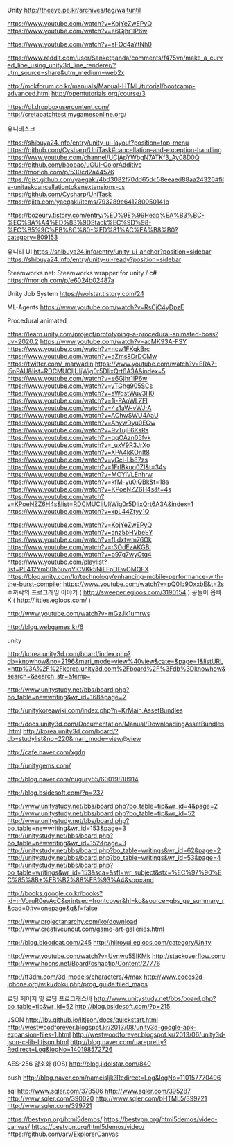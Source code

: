 Unity
http://theeye.pe.kr/archives/tag/waituntil

https://www.youtube.com/watch?v=KojYeZwEPyQ
https://www.youtube.com/watch?v=e6Gjhr1IP6w

https://www.youtube.com/watch?v=aFOd4aYtNh0

https://www.reddit.com/user/Sanketpanda/comments/f475vn/make_a_curved_line_using_unity3d_line_renderer/?utm_source=share&utm_medium=web2x

http://mdkforum.co.kr/manuals/Manual-HTML/tutorial/bootcamp-advanced.html
http://opentutorials.org/course/3

https://dl.dropboxusercontent.com/
http://cretapatchtest.mygamesonline.org/

유니테스크

https://shibuya24.info/entry/unity-ui-layout?position=top-menu
https://github.com/Cysharp/UniTask#cancellation-and-exception-handling
https://www.youtube.com/channel/UCjApYWbgN7ATKf3_Ay08D0Q
https://github.com/baobao/uGUI-ColorAdditive
https://morioh.com/p/530cd2a44576
https://gist.github.com/yaegaki/4bd3082f70dd65dc58eeaed88aa24326#file-unitaskcancellationtokenextensions-cs
https://github.com/Cysharp/UniTask
https://qiita.com/yaegaki/items/793289e641280050141b

https://bozeury.tistory.com/entry/%ED%9E%99Heap%EA%B3%BC-%EC%8A%A4%ED%83%9DStack%EC%9D%98-%EC%B5%9C%EB%8C%80-%ED%81%AC%EA%B8%B0?category=809153

유니티 UI
https://shibuya24.info/entry/unity-ui-anchor?position=sidebar
https://shibuya24.info/entry/unity-ui-ready?position=sidebar

Steamworks.net: Steamworks wrapper for unity / c#
https://morioh.com/p/e6024b02487a

Unity Job System
https://wolstar.tistory.com/24

ML-Agents
https://www.youtube.com/watch?v=RsCjC4yDpzE


Procedural animated

https://learn.unity.com/project/prototyping-a-procedural-animated-boss?uv=2020.2
https://www.youtube.com/watch?v=acMK93A-FSY
https://www.youtube.com/watch?v=ncw1FKgkBrc
https://www.youtube.com/watch?v=aZms8DrDCMw
https://twitter.com/_marwadin
https://www.youtube.com/watch?v=ERA7-I5nPAU&list=RDCMUCIjUIjWig0r5DIixQrt6A3A&index=5
https://www.youtube.com/watch?v=e6Gjhr1IP6w
https://www.youtube.com/watch?v=yTGhg905SCs
https://www.youtube.com/watch?v=aWqstWuv3H0
https://www.youtube.com/watch?v=1i-PAoWLZFI
https://www.youtube.com/watch?v=4z1aW-vWJrA
https://www.youtube.com/watch?v=AChwSWU4AaU
https://www.youtube.com/watch?v=AhywDyu0EGw
https://www.youtube.com/watch?v=9vTujF6KsRs
https://www.youtube.com/watch?v=qqOAzn05fvk
https://www.youtube.com/watch?v=_uxV9R3JrXo
https://www.youtube.com/watch?v=XPA4kKOnIt8
https://www.youtube.com/watch?v=yGci-Lb87zs
https://www.youtube.com/watch?v=1FrIBkuq0ZI&t=34s
https://www.youtube.com/watch?v=MOYiVLEnhrw
https://www.youtube.com/watch?v=kfM-yu0iQBk&t=18s
https://www.youtube.com/watch?v=KPoeNZZ6H4s&t=4s
https://www.youtube.com/watch?v=KPoeNZZ6H4s&list=RDCMUCIjUIjWig0r5DIixQrt6A3A&index=1
https://www.youtube.com/watch?v=xpL44Ztyy1Q


https://www.youtube.com/watch?v=KojYeZwEPyQ
https://www.youtube.com/watch?v=anz5bHVbeEY
https://www.youtube.com/watch?v=fLdxtwm76Ok
https://www.youtube.com/watch?v=r3OdEzAKGBI
https://www.youtube.com/watch?v=o97g7wyOtq4
https://www.youtube.com/playlist?list=PL412Ym60h6uvqYiCVKk5NiEFpDEwOMQFX
https://blog.unity.com/kr/technology/enhancing-mobile-performance-with-the-burst-compiler
https://www.youtube.com/watch?v=pQ0lb9OxxbE&t=2s
수까락의 프로그래밍 이야기 ( http://sweeper.egloos.com/3190154 )
공돌이 옵빠 K ( http://littles.egloos.com/ )

http://www.youtube.com/watch?v=mGzJk1umrws

http://blog.webgames.kr/6

unity

http://korea.unity3d.com/board/index.php?db=knowhow&no=2196&mari_mode=view%40view&cate=&page=1&listURL=http%3A%2F%2Fkorea.unity3d.com%2Fboard%2F%3Fdb%3Dknowhow&search=&search_str=&temp=

http://www.unitystudy.net/bbs/board.php?bo_table=newwriting&wr_id=168&page=2

http://unitykoreawiki.com/index.php?n=KrMain.AssetBundles

http://docs.unity3d.com/Documentation/Manual/DownloadingAssetBundles.html
http://korea.unity3d.com/board/?db=studylist&no=220&mari_mode=view@view

http://cafe.naver.com/xgdn

http://unitygems.com/

http://blog.naver.com/nugury55/60019818914

http://blog.bsidesoft.com/?p=237

http://www.unitystudy.net/bbs/board.php?bo_table=tip&wr_id=4&page=2
http://www.unitystudy.net/bbs/board.php?bo_table=tip&wr_id=52
http://www.unitystudy.net/bbs/board.php?bo_table=newwriting&wr_id=153&page=3
http://unitystudy.net/bbs/board.php?bo_table=newwriting&wr_id=152&page=3
http://unitystudy.net/bbs/board.php?bo_table=writings&wr_id=62&page=2
http://unitystudy.net/bbs/board.php?bo_table=writings&wr_id=53&page=4
http://unitystudy.net/bbs/board.php?bo_table=writings&wr_id=153&sca=&sfl=wr_subject&stx=%EC%97%90%EC%85%8B+%EB%B2%88%EB%93%A4&sop=and

http://books.google.co.kr/books?id=mVoruR0evAcC&printsec=frontcover&hl=ko&source=gbs_ge_summary_r&cad=0#v=onepage&q&f=false

http://www.projectanarchy.com/ko/download
http://www.creativeuncut.com/game-art-galleries.html

http://blog.bloodcat.com/245
http://hiiroyui.egloos.com/category/Unity

http://www.youtube.com/watch?v=Uvnwu5SIKMk
http://stackoverflow.com/
http://www.hoons.net/Board/cshaptip/Content/27776

http://tf3dm.com/3d-models/characters/4/max
http://www.cocos2d-iphone.org/wiki/doku.php/prog_guide:tiled_maps

로딩 페이지 및 로딩 프로그래스바
http://www.unitystudy.net/bbs/board.php?bo_table=tip&wr_id=52
http://blog.bsidesoft.com/?p=215

JSON
http://lbv.github.io/litjson/docs/quickstart.html
http://westwoodforever.blogspot.kr/2013/08/unity3d-google-apk-expansion-files-1.html
http://westwoodforever.blogspot.kr/2013/06/unity3d-json-c-lib-litjson.html
http://blog.naver.com/uarepretty?Redirect=Log&logNo=140198572726

AES-256 암호화 (IOS)
http://blog.jidolstar.com/840 

push
http://blog.naver.com/nameisljk?Redirect=Log&logNo=110157770496

sql
http://www.sqler.com/378506
http://www.sqler.com/395287
http://www.sqler.com/390020
http://www.sqler.com/bHTML5/399721
http://www.sqler.com/399721

https://bestvpn.org/html5demos/
https://bestvpn.org/html5demos/video-canvas/
https://bestvpn.org/html5demos/video/
https://github.com/arv/ExplorerCanvas
